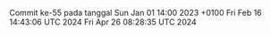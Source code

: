 Commit ke-55 pada tanggal Sun Jan 01 14:00 2023 +0100
Fri Feb 16 14:43:06 UTC 2024
Fri Apr 26 08:28:35 UTC 2024
